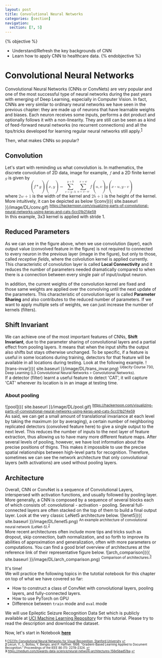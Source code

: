 ```yaml
---
layout: post
title: Convolutional Neural Networks
categories: [section]
navigation:
  section: [7, 5]
---
```

{% objective %}
- Understand/Refresh the key backgrounds of CNN
- Learn how to apply CNN to healthcare data.
{% endobjective %}

# Convolutional Neural Networks
Convolutional Neural Networks (CNNs or ConvNets) are very popular and one of the most successful type of neural networks during the past years with emerging of Deep Learning, especially in Computer Vision. In fact, CNNs are very similar to ordinary neural networks we have seen in the previous chapter: they are made up of neurons that have learnable weights and biases. Each neuron receives some inputs, performs a dot product and optionally follows it with a non-linearity. They are still can be seen as a kind of feed-forward neural networks (no recurrent connections) and all the tips/tricks developed for learning regular neural networks still apply.<sup id="a1">[1](#f1)</sup>

Then, what makes CNNs so popular?

## Convolution
Let's start with reminding us what convolution is. In mathematics, the discrete convolution of 2D data, image for example, <math><mi>f</mi></math> and a 2D finite kernel <math><mi>g</mi></math> is given by  
<math display="block">
    <mo>(</mo><mi>f</mi><mo>*</mo><mi>g</mi><mo>)</mo><mo>(</mo><mi>x</mi><mo>,</mo><mi>y</mi><mo>)</mo><mo>=</mo><munderover><mo>&#x2211;</mo><mrow><mi>v</mi><mo>=</mo><mi>y</mi><mo>-</mo><mi>h</mi></mrow><mrow><mi>y</mi><mo>+</mo><mi>h</mi></mrow></munderover><munderover><mo>&#x2211;</mo><mrow><mi>u</mi><mo>=</mo><mi>x</mi><mo>-</mo><mi>w</mi></mrow><mrow><mi>x</mi><mo>+</mo><mi>w</mi></mrow></munderover><mi>f</mi><mo>(</mo><mi>u</mi><mo>,</mo><mi>v</mi><mo>)</mo><mi>g</mi><mo>(</mo><mi>x</mi><mo>-</mo><mi>u</mi><mo>,</mo><mi>y</mi><mo>-</mo><mi>v</mi><mo>)</mo>
</math>
where <math><mn>2</mn><mi>w</mi><mo>+</mo><mn>1</mn></math> is the width of the kernel and <math><mn>2</mn><mi>h</mi><mo>+</mo><mn>1</mn></math> is the height of the kernel.  
More intuitively, it can be depicted as below
![conv]({{ site.baseurl }}/image/DL/conv.gif)
<sup>https://hackernoon.com/visualizing-parts-of-convolutional-neural-networks-using-keras-and-cats-5cc01b214e59</sup>  
In this example, 3x3 kernel is applied with stride 1.

## Reduced Parameters
As we can see in the figure above, when we use convolution (layer), each output value (convolved feature in the figure) is not required to connected to every neuron in the previous layer (image in the figure), but only to those, called *receptive fields*, where the colvolution kernel is applied currently. This characteristic of convolution layer is called **Local Connectivity** and it reduces the number of parameters needed dramatically compared to when there is a connection between every single pair of input/output neuron.

In addition, the current weights of the convolution kernel are fixed and those same weights are applied over the convolving until the next update of the parameters. This characteristic of convolution layer is called **Parameter Sharing** and also contributes to the reduced number of parameters. If we want to apply multiple sets of weights, we can just increase the number of kernels (filters).

## Shift Invariant
We can achieve one of the most important features of CNNs, **Shift Invariant**, due to the parameter sharing of convolutional layers and a partial effect from pooling layers. It means that when the input shifts the output also shifts but stays otherwise unchanged. To be specific, if a feature is useful in some locations during training, detectors for that feature will be available in all locations during testing. Look at the following example.
![trans-invar]({{ site.baseurl }}/image/DL/trans_invar.png)
<sup>Udacity Course 730, Deep Learning (L3 Convolutional Neural Networks > Convolutional Networks).</sup>  
If a detector (filter) learnt a useful feature to detect 'CAT', it will capture 'CAT' wherever its location is in an image at testing time.

### About pooling
![pool]({{ site.baseurl }}/image/DL/pool.gif)
<sup>https://hackernoon.com/visualizing-parts-of-convolutional-neural-networks-using-keras-and-cats-5cc01b214e59</sup>  
As said, we can get a small amount of translational invariance at each level by taking the maximum (or by averaging), a certain number of neighboring replicated detectors (convolved feature here) to give a single output to the next level. This reduces the number of inputs to the next layer of feature extraction, thus allowing us to have many more different feature maps. After several levels of pooling, however, we have lost information about the precise positions of thigns. This makes it impossible to use the precise spatial relationships between high-level parts for recognition. Therefore, sometimes we can see the network architecture that only convolutional layers (with activations) are used without pooling layers.

## Architecture
Overall, CNN or ConvNet is a sequence of Convolutional Layers, interspersed with activation functions, and usually followed by pooling layer. More generally, a CNN is composed by a sequence of several blocks each of which consists of: convolutional - activation - pooling. Several full-connected layers are often stacked on the top of them to build a final output layer. Look at the very classic LeNet5 architecture below.
![lenet5]({{ site.baseurl }}/image/DL/lenet5.png)
<sup> An example architecture of convolutional neural network (LeNet-5).<sup id="a2">[2](#f2)</sup></sup>  
More recent architectures often include more tips and tricks such as dropout, skip connection, bath normalization, and so forth to improve its abilities of approximation and generalization, often with more parameters or computations. You can find a good brief overview of architectures at the reference link of their representative figure below.
![arch_comparison]({{ site.baseurl }}/image/DL/arch_comparison.png)
<sup> Comparison of architectures.<sup id="a3">[3](#f3)</sup></sup>  

It's time!  
We will practice the following topics in the tutotial notebook for this chapter on top of what we have covered so far:
* How to construct a class of ConvNet with convolutional layers, pooling layers, and fully-connected layers.
* How to use PyTorch on GPU
* Difference between `train` mode and `eval` mode 

We will use Epileptic Seizure Recognition Data Set which is publicly available at [UCI Machine Learning Repository](http://archive.ics.uci.edu/ml/datasets/Epileptic+Seizure+Recognition) for this tutorial. Please try to read the description and download the dataset.

Now, let's start in Notebook **[here](https://github.com/ast0414/CSE6250BDH-LAB-DL/blob/master/2_CNN.ipynb)**

<sub><sup><b id="f1">1</b> [CS231n Convolutional Neural Networks for Visual Recognition, Stanford University](http://cs231n.github.io/convolutional-networks/) [↩](#a1)</sup></sub>  
<sub><sup><b id="f2">2</b> Lecun, Y., L. Bottou, Y. Bengio, and P. Haffner. 1998. “Gradient-Based Learning Applied to Document Recognition.” Proceedings of the IEEE 86 (11): 2278–2324. [↩](#a2)</sup></sub>  
<sub><sup><b id="f3">3</b> <https://medium.com/towards-data-science/neural-network-architectures-156e5bad51ba> [↩](#a3)</sup></sub>